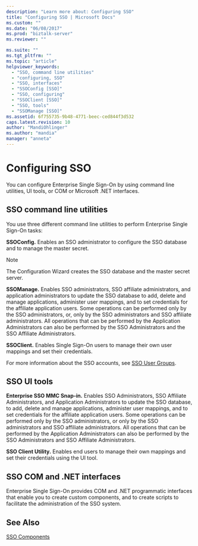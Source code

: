 ```yaml
---
description: "Learn more about: Configuring SSO"
title: "Configuring SSO | Microsoft Docs"
ms.custom: ""
ms.date: "06/08/2017"
ms.prod: "biztalk-server"
ms.reviewer: ""

ms.suite: ""
ms.tgt_pltfrm: ""
ms.topic: "article"
helpviewer_keywords: 
  - "SSO, command line utilities"
  - "configuring, SSO"
  - "SSO, interfaces"
  - "SSOConfig [SSO]"
  - "SSO, configuring"
  - "SSOClient [SSO]"
  - "SSO, tools"
  - "SSOManage [SSO]"
ms.assetid: 6f755735-9b48-4771-beec-ced844f3d532
caps.latest.revision: 10
author: "MandiOhlinger"
ms.author: "mandia"
manager: "anneta"
---
```

# Configuring SSO
You can configure Enterprise Single Sign-On by using command line utilities, UI tools, or COM or Microsoft .NET interfaces.  
  
## SSO command line utilities  
 You use three different command line utilities to perform Enterprise Single Sign-On tasks:  
  
 **SSOConfig.** Enables an SSO administrator to configure the SSO database and to manage the master secret.  
  
> [!NOTE]
>  The Configuration Wizard creates the SSO database and the master secret server.  
  
 **SSOManage.** Enables SSO administrators, SSO affiliate administrators, and application administrators to update the SSO database to add, delete and manage applications, administer user mappings, and to set credentials for the affiliate application users. Some operations can be performed only by the SSO administrators, or, only by the SSO administrators and SSO affiliate administrators. All operations that can be performed by the Application Administrators can also be performed by the SSO Administrators and the SSO Affiliate Administrators.  
  
 **SSOClient.** Enables Single Sign-On users to manage their own user mappings and set their credentials.  
  
 For more information about the SSO accounts, see [SSO User Groups](../core/sso-user-groups.md).  
  
## SSO UI tools  
 **Enterprise SSO MMC Snap-in.** Enables SSO Administrators, SSO Affiliate Administrators, and Application Administrators to update the SSO database, to add, delete and manage applications, administer user mappings, and to set credentials for the affiliate application users. Some operations can be performed only by the SSO administrators, or only by the SSO administrators and SSO affiliate administrators. All operations that can be performed by the Application Administrators can also be performed by the SSO Administrators and SSO Affiliate Administrators.  
  
 **SSO Client Utility.** Enables end users to manage their own mappings and set their credentials using the UI tool.  
  
## SSO COM and .NET interfaces  
 Enterprise Single Sign-On provides COM and .NET programmatic interfaces that enable you to create custom components, and to create scripts to facilitate the administration of the SSO system.  
  
## See Also  
 [SSO Components](../core/sso-components.md)
